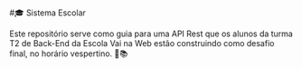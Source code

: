 
#🎓 Sistema Escolar

Este repositório serve como guia para uma API Rest que os alunos da turma T2 de Back-End da Escola Vai na Web estão construindo como desafio final, no horário vespertino. 🚀📚
